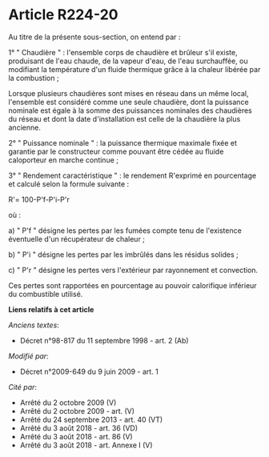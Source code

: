 # Article R224-20

Au titre de la présente sous-section, on entend par : 

1° " Chaudière " : l'ensemble corps de chaudière et brûleur s'il existe, produisant de l'eau chaude, de la vapeur d'eau, de
l'eau surchauffée, ou modifiant la température d'un fluide thermique grâce à la chaleur libérée par la combustion ;

Lorsque plusieurs chaudières sont mises en réseau dans un même local, l'ensemble est considéré comme une seule chaudière,
dont la puissance nominale est égale à la somme des puissances nominales des chaudières du réseau et dont la date
d'installation est celle de la chaudière la plus ancienne.  

2° " Puissance nominale " : la puissance thermique maximale fixée et garantie par le constructeur      comme pouvant être
cédée au fluide caloporteur en marche continue  ; 

3° " Rendement caractéristique " : le rendement R'exprimé en pourcentage et calculé selon la formule suivante : 

R'= 100-P'f-P'i-P'r

où : 

a) " P'f " désigne les pertes par les fumées compte tenu de l'existence éventuelle d'un récupérateur de chaleur ; 

b) " P'i " désigne les pertes par les imbrûlés dans les résidus solides ; 

c) " P'r " désigne les pertes vers l'extérieur par rayonnement et convection. 

Ces pertes sont rapportées en pourcentage au pouvoir calorifique inférieur du combustible utilisé.

**Liens relatifs à cet article**

_Anciens textes_:

  - Décret n°98-817 du 11 septembre 1998 - art. 2 (Ab)

_Modifié par_:

  - Décret n°2009-649 du 9 juin 2009 - art. 1

_Cité par_:

  - Arrêté du 2 octobre 2009 (V)
  - Arrêté du 2 octobre 2009 - art. (V)
  - Arrêté du 24 septembre 2013 - art. 40 (VT)
  - Arrêté du 3 août 2018 - art. 36 (VD)
  - Arrêté du 3 août 2018 - art. 86 (V)
  - Arrêté du 3 août 2018 - art. Annexe I (V)
